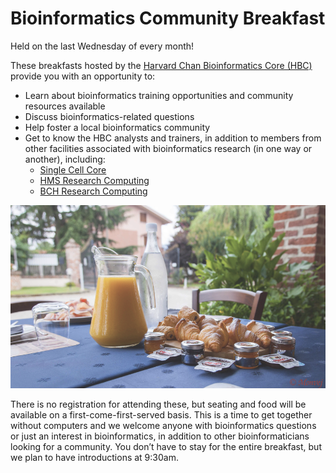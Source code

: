 <style type="text/css">

h1.title {
  text-align: center;
}
</style>

# Bioinformatics Community Breakfast

Held on the last Wednesday of every month!

These breakfasts hosted by the [Harvard Chan Bioinformatics Core (HBC)](http://bioinformatics.sph.harvard.edu/) provide you with an opportunity to:
* Learn about bioinformatics training opportunities and community resources available
* Discuss bioinformatics-related questions
* Help foster a local bioinformatics community
* Get to know the HBC analysts and trainers, in addition to members from other facilities associated with bioinformatics research (in one way or another), including:
  * [Single Cell Core](https://singlecellcore.hms.harvard.edu/)
  * [HMS Research Computing](https://rc.hms.harvard.edu/)
  * [BCH Research Computing](https://www.researchcomputing.org/)
 

<p align="center"> 
<img src="img/breakfast_Monvej.png" width="600">   
</p> 

There is no registration for attending these, but seating and food will be available on a first-come-first-served basis. This is a time to get together without computers and we welcome anyone with bioinformatics questions or just an interest in bioinformatics, in addition to other bioinformaticians looking for a community. You don’t have to stay for the entire breakfast, but we plan to have introductions at 9:30am. 
